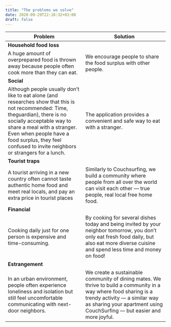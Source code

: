 ```yaml
---
title: "The problems we solve"
date: 2020-09-29T22:18:32+03:00
draft: false
---
```


| Problem      | Solution |
| ------------ | -------- |
|  **Household food loss**|
| A huge amount of overprepared food is thrown away because people often cook more than they can eat.| We encourage people to share the food surplus with other people.|
|**Social**| 
|Although people usually don’t like to eat alone (and researches show that this is not recommended: Time, theguardian), there is no socially acceptable way to share a meal with a stranger.<br>Even when people have a food surplus, they feel confused to invite neighbors or strangers for a lunch.| The application provides a convenient and safe way to eat with a stranger.|
| **Tourist traps**|
| A tourist arriving in a new country often cannot taste authentic home food and meet real locals, and pay an extra price in tourist places| Similarly to Couchsurfing, we build a community where people from all over the world can visit each other — true people, real local free home food.|
|**Financial**|
|Cooking daily just for one person is expensive and time-consuming.| By cooking for several dishes today and being invited by your neighbor tomorrow, you don’t only eat fresh food daily, but also eat more diverse cuisine and spend less time and money on food!
|**Estrangement**
|In an urban environment, people often experience loneliness and isolation but still feel uncomfortable communicating with next-door neighbors.|We create a sustainable community of dining mates. We thrive to build a community in a way where food sharing is a trendy activity — a similar way as sharing your apartment using CouchSurfing —  but easier and more joyful.|
